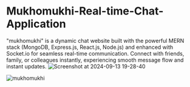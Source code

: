 # Mukhomukhi-Real-time-Chat-Application
"mukhomukhi" is a dynamic chat website built with the powerful MERN stack (MongoDB, Express.js, React.js, Node.js) and enhanced with Socket.io for seamless real-time communication. Connect with friends, family, or colleagues instantly, experiencing smooth message flow and instant updates.
![Screenshot at 2024-09-13 19-28-40](https://github.com/user-attachments/assets/50efbd51-2066-4057-9350-9bfb74cee52c)

![mukhomukhi](https://github.com/user-attachments/assets/ffb359d3-c178-4275-8413-c78430df32b2)
